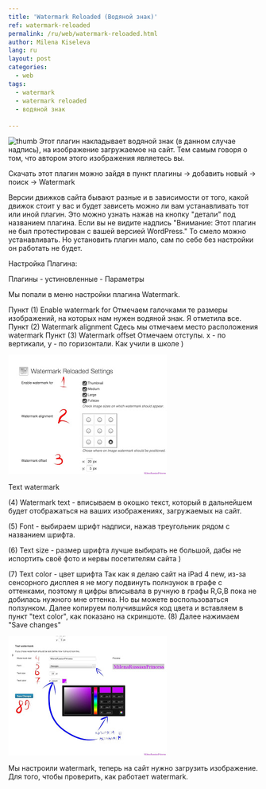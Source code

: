 ```yaml
---
title: 'Watermark Reloaded (Водяной знак)'
ref: watermark-reloaded
permalink: /ru/web/watermark-reloaded.html
author: Milena Kiseleva
lang: ru
layout: post
categories:
  - web
tags:
  - watermark
  - watermark reloaded
  - водяной знак

---
```


![thumb](/images/milena/watermark-reloaded.png)
Этот плагин накладывает водяной знак (в данном случае надпись), на изображение загружаемое на сайт. Тем самым говоря о том, что автором этого изображения являетесь вы.



 Скачать этот плагин можно зайдя в пункт плагины -> добавить новый -> поиск -> Watermark

Версии движков сайта бывают разные и в зависимости от того, какой движок стоит у вас и будет зависеть можно ли вам устанавливать тот или иной плагин. Это можно узнать нажав на кнопку "детали" под названием плагина. Если вы не видите надпись "Внимание: Этот плагин не был протестирован с вашей версией WordPress." То смело можно устанавливать. Но установить плагин мало, сам по себе без настройки он работать не будет.

Настройка Плагина:

Плагины - устиновленные - Параметры

Мы попали в меню настройки плагина Watermark.

Пункт (1) Enable watermark for
Отмечаем галочками те размеры изображений, на которых нам нужен водяной знак. Я отметила все.
Пункт (2) Watermark alignment
Сдесь мы отмечаем место расположения watermark
Пункт (3) Watermark  offset 
Отмечаем отступы. x - по вертикали, y - по горизонтали. Как учили в школе )


![](/images/milena/watermark-reloaded-1.jpg)


Text watermark

(4) Watermark text - вписываем в окошко текст, который в дальнейшем будет отображаться на ваших изображениях, загружаемых на сайт.

(5) Font - выбираем шрифт надписи, нажав треугольник рядом с названием шрифта.

(6) Text size - размер шрифта лучше выбирать не большой, дабы не испортить своё фото и нервы посетителям сайта )

(7) Text color - цвет шрифта
Так как я делаю сайт на iPad 4 new, из-за сенсорного дисплея я не могу подвинуть полнзунок в графе с оттенками, поэтому я цифры вписывала в ручную в графы R,G,B пока не добилась нужного мне оттенка. Но вы можете воспользоваться ползунком. Далее копируем получившийся код цвета и вставляем в пункт "text color", как показано на скриншоте.
(8) Далее нажимаем "Save changes"

![](/images/milena/watermark-reloaded-2.jpg)


Мы настроили watermark, теперь на сайт нужно загрузить изображение. Для того, чтобы проверить, как работает watermark.
